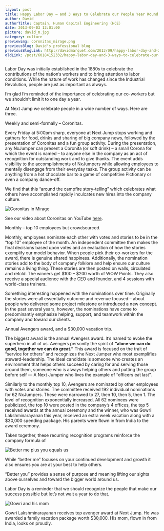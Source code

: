 ```yaml
---
layout: post
title: Happy Labor Day — and 3 Ways to Celebrate our People Year Round
author: David
authorTitle: Captain, Human Capital Engineering (HCE)
date: 2013-09-03 12:01:00
picture: david_m.jpg
category: culture
previewimg: coronitas_mirage.png
previousBlog: David's professional blog
previousBlogLink: http://davidmarquet.com/2013/09/happy-labor-day-and-3-ways-to-celebrate-our-people-year-round/
oldLink: /post/60184152332/happy-labor-day-and-3-ways-to-celebrate-our-people
---
```


Labor Day was initially established in the 1880s to celebrate the contributions of the nation’s workers and to bring attention to labor conditions.  While the nature of work has changed since the Industrial Revolution, people are just as important as always.

I’m glad I’m reminded of the importance of celebrating our co-workers but we shouldn’t limit it to one day a year.

At Next Jump we celebrate people in a wide number of ways. Here are three.

Weekly and semi-formally – Coronitas.

Every Friday at 5:00pm sharp, everyone at Next Jump stops working and gathers for food, drinks and sharing of big company news, followed by the presentation of Coronitas and a fun group activity. During the presentation, any NxJumper can present a Coronita (or soft drink) – a small Corona for which the event is named – to anyone else in the company as an act of recognition for outstanding work and to give thanks. The event adds visibility to the accomplishments of NxJumpers while allowing employees to mentally disengage from their everyday tasks. The group activity can be anything from a hot chocolate bar to a game of competitive Pictionary or even a company dance-off.

We find that this “around the campfire story-telling” which celebrates what others have accomplished rapidly inculcates new hires into the company culture.

![Coronitas in Mirage](/images/coronitas_mirage.png)

See our video about Coronitas on YouTube [here](http://www.youtube.com/watch?v=cgmx0f8734Y#t=61).

Monthly – top 10 employees but crowdsourced.

Monthly, employees nominate each other with votes and stories to be in the “top 10” employee of the month. An independent committee then makes the final decisions based upon votes and an evaluation of how the stories exemplify our model behavior. When people pick their co-workers for the award, there is genuine shared happiness. Additionally, the nomination stories add to the body of company folklore and help ensure our culture remains a living thing. These stories are then posted on walls, circulated and retold. The winners get $100 – $200 worth of WOW Points. They also receive a special audience with the CEO and founder, and 4 sessions with world-class trainers.

Something interesting happened with the nominations over time. Originally the stories were all essentially outcome and revenue focused – about people who delivered some project milestone or introduced a new concept. In the past several years, however, the nominations have come to predominantly emphasize helping, support, and teamwork within the company and toward our clients.

Annual Avengers award, and a $30,000 vacation trip.

The biggest award is the annual Avengers award. It’s named to evoke the superhero in all of us. Avengers personify the spirit of **“alone we can do good, together we can do great.”** This award is focused on the trait of “service for others” and recognizes the Next Jumper who most exemplifies steward-leadership. The ideal candidate is someone who creates an environment that helps others succeed by caring for and serving those around them, someone who is always helping others and putting the group before self — A Next Jumper who lives the example of “officers eat last”.

Similarly to the monthly top 10, Avengers are nominated by other employees with votes and stories. The committee received 192 individual nominations for 62 NxJumpers. These were narrowed to 27, then 10, then 5, then 1. The level of recognition exponentially increased. All 62 nominees were publicized, the top 10 were posted in the company’s 4 offices, the top 5 received awards at the annual ceremony and the winner, who was Gowri Lakshminarayanan this year, received an extra week vacation along with a $30,000 spending package. His parents were flown in from India to the award ceremony.

Taken together, these recurring recognition programs reinforce the company formula of

![Better me plus you equals us](/images/better_me_you_us_strip.png)

While “better me” focuses on your continued development and growth it also ensures you are at your best to help others.

“Better you” provides a sense of purpose and meaning lifting our sights above ourselves and toward the bigger world around us.

Labor Day is a reminder that we should recognize the people that make our success possible but let’s not wait a year to do that.

![Gowri and his mom](/images/gowri_and_mom.jpg)

Gowri Lakshminarayanan receives top avenger award at Next Jump. He was awarded a family vacation package worth $30,000. His mom, flown in from India, looks on proudly.

